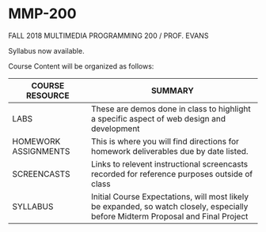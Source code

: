 # MMP-200
FALL 2018 MULTIMEDIA PROGRAMMING 200 / PROF. EVANS

Syllabus now available.

Course Content will be organized as follows:

| COURSE RESOURCE      | SUMMARY |
| -------------------- | ------- |
| LABS                 | These are demos done in class to highlight a specific aspect of web design and development   |
| HOMEWORK ASSIGNMENTS | This is where you will find directions for homework deliverables due by date listed.         |
| SCREENCASTS          | Links to relevent instructional screencasts recorded for reference purposes outside of class |
| SYLLABUS             | Initial Course Expectations, will most likely be expanded, so watch closely, especially before Midterm Proposal and Final Project |
